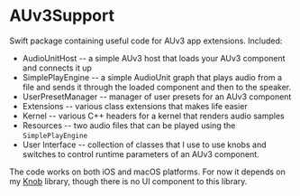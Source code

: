 # AUv3Support

Swift package containing useful code for AUv3 app extensions. Included:

- AudioUnitHost -- a simple AUv3 host that loads your AUv3 component and connects it up
- SimplePlayEngine -- a simple AudioUnit graph that plays audio from a file and sends it through the loaded
  component and then to the speaker.
- UserPresetManager -- manager of user presets for an AUv3 component
- Extensions -- various class extensions that makes life easier
- Kernel -- various C++ headers for a kernel that renders audio samples
- Resources -- two audio files that can be played using the `SimplePlayEngine`
- User Interface -- collection of classes that I use to use knobs and switches to control runtime parameters of
  an AUv3 component.

The code works on both iOS and macOS platforms. For now it depends on my [Knob](https://github.com/bradhowes/Knob)
library, though there is no UI component to this library.
